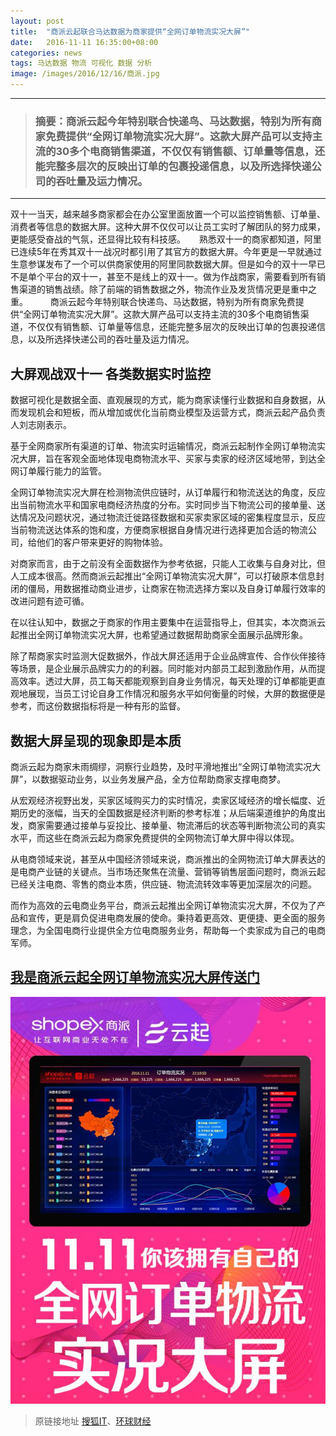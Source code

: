 ```yaml
---
layout: post
title:  "商派云起联合马达数据为商家提供“全网订单物流实况大屏”"
date:   2016-11-11 16:35:00+08:00
categories: news
tags: 马达数据 物流 可视化 数据 分析
image: /images/2016/12/16/商派.jpg
---
```


---------
> ### 摘要：商派云起今年特别联合快递鸟、马达数据，特别为所有商家免费提供“全网订单物流实况大屏”。这款大屏产品可以支持主流的30多个电商销售渠道，不仅仅有销售额、订单量等信息，还能完整多层次的反映出订单的包裹投递信息，以及所选择快递公司的吞吐量及运力情况。
--------

双十一当天，越来越多商家都会在办公室里面放置一个可以监控销售额、订单量、消费者等信息的数据大屏。这种大屏不仅仅可以让员工实时了解团队的努力成果，更能感受奋战的气氛，还显得比较有科技感。
　
熟悉双十一的商家都知道，阿里已连续5年在秀其双十一战况时都引用了其官方的数据大屏。今年更是一早就通过生意参谋发布了一个可以供商家使用的阿里同款数据大屏。但是如今的双十一早已不是单个平台的双十一，甚至不是线上的双十一。做为作战商家，需要看到所有销售渠道的销售战绩。除了前端的销售数据之外，物流作业及发货情况更是重中之重。
　　
商派云起今年特别联合快递鸟、马达数据，特别为所有商家免费提供“全网订单物流实况大屏”。这款大屏产品可以支持主流的30多个电商销售渠道，不仅仅有销售额、订单量等信息，还能完整多层次的反映出订单的包裹投递信息，以及所选择快递公司的吞吐量及运力情况。
　

## 大屏观战双十一 各类数据实时监控

数据可视化是数据全面、直观展现的方式，能为商家读懂行业数据和自身数据，从而发现机会和短板，而从增加或优化当前商业模型及运营方式，商派云起产品负责人刘志刚表示。

基于全网商家所有渠道的订单、物流实时运输情况，商派云起制作全网订单物流实况大屏，旨在客观全面地体现电商物流水平、买家与卖家的经济区域地带，到达全网订单履行能力的监管。

全网订单物流实况大屏在检测物流供应链时，从订单履行和物流送达的角度，反应出当前物流水平和国家电商经济热度的分布。实时同步当下物流公司的接单量、送达情况及问题状况，通过物流迁徙路径数据和买家卖家区域的密集程度显示，反应当前物流送达体系的饱和度，方便商家根据自身情况进行选择更加合适的物流公司，给他们的客户带来更好的购物体验。

对商家而言，由于之前没有全面数据作为参考依据，只能人工收集与自身对比，但人工成本很高。然而商派云起推出“全网订单物流实况大屏”，可以打破原本信息封闭的僵局，用数据推动商业进步，让商家在物流选择方案以及自身订单履行效率的改进问题有迹可循。

在以往认知中，数据之于商家的作用主要集中在运营指导上，但其实，本次商派云起推出全网订单物流实况大屏，也希望通过数据帮助商家全面展示品牌形象。

除了帮商家实时监测大促数据外，作战大屏还适用于企业品牌宣传、合作伙伴接待等场景，是企业展示品牌实力的的利器。同时能对内部员工起到激励作用，从而提高效率。透过大屏，员工每天都能观察到自身业务情况，每天处理的订单都能更直观地展现，当员工讨论自身工作情况和服务水平如何衡量的时候，大屏的数据便是参考，而这份数据指标将是一种有形的监督。

## 数据大屏呈现的现象即是本质

商派云起为商家未雨绸缪，洞察行业趋势，及时平滑地推出“全网订单物流实况大屏”，以数据驱动业务，以业务发展产品，全方位帮助商家支撑电商梦。

从宏观经济视野出发，买家区域购买力的实时情况，卖家区域经济的增长幅度、近期历史的涨幅，当天的全国数据是经济判断的参考标准；从后端渠道维护的角度出发，商家需要通过接单与妥投比、接单量、物流滞后的状态等判断物流公司的真实水平，而这些在商派云起为商家免费提供的全网物流订单大屏中得以体现。

从电商领域来说，甚至从中国经济领域来说，商派推出的全网物流订单大屏表达的是电商产业链的关键点。当市场还聚焦在流量、营销等销售层面问题时，商派云起已经关注电商、零售的商业本质，供应链、物流流转效率等更加深层次的问题。

而作为高效的云电商业务平台，商派云起推出全网订单物流实况大屏，不仅为了产品和宣传，更是肩负促进电商发展的使命。秉持着更高效、更便捷、更全面的服务理念，为全国电商行业提供全方位电商服务业务，帮助每一个卖家成为自己的电商军师。

## [我是商派云起全网订单物流实况大屏传送门](http://shopex.madadata.com/)

![alt text](/images/2016/12/16/大屏.jpg)

> 原链接地址 [搜狐IT](http://it.sohu.com/20161110/n472836946.shtml)、[环球财经](http://finance.huanqiu.com/roll/2016-11/9655830.html?qq-pf-to=pcqq.c2c)
